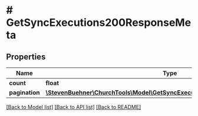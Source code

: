# # GetSyncExecutions200ResponseMeta

## Properties

Name | Type | Description | Notes
------------ | ------------- | ------------- | -------------
**count** | **float** |  |
**pagination** | [**\StevenBuehner\ChurchTools\Model\GetSyncExecutions200ResponseMetaPagination**](GetSyncExecutions200ResponseMetaPagination.md) |  |

[[Back to Model list]](../../README.md#models) [[Back to API list]](../../README.md#endpoints) [[Back to README]](../../README.md)
